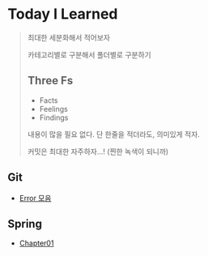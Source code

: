 # Today I Learned

> 최대한 세분화해서 적어보자
>
>  카테고리별로 구분해서 폴더별로 구분하기
>
> ## Three Fs
> 
> - Facts
> - Feelings
> - Findings
>
> 내용이 많을 필요 없다. 단 한줄을 적더라도, 의미있게 적자.
>
> 커밋은 최대한 자주하자...! (찐한 녹색이 되니까)

## Git

+ [Error 모음](Git/README.md)

## Spring

+ [Chapter01](Spring\Springboot_with_aws)